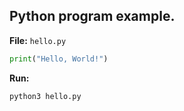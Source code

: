 ## Python program example.

**File:** `hello.py`

```python
print("Hello, World!")
```

**Run:**

```bash
python3 hello.py
```
